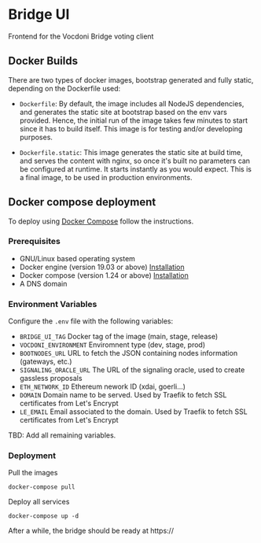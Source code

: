 # Bridge UI

Frontend for the Vocdoni Bridge voting client

## Docker Builds

There are two types of docker images, bootstrap generated and fully static, depending on the Dockerfile used:

-   `Dockerfile`: By default, the image includes all NodeJS dependencies, and generates the static site at bootstrap based on the env vars provided. Hence, the initial run of the image takes few minutes to start since it has to build itself. This image is for testing and/or developing purposes.

-   `Dockerfile.static`: This image generates the static site at build time, and serves the content with nginx, so once it's built no parameters can be configured at runtime. It starts instantly as you would expect. This is a final image, to be used in production environments.

## Docker compose deployment

To deploy using [Docker Compose](https://docs.docker.com/compose) follow the instructions.

### Prerequisites

-   GNU/Linux based operating system
-   Docker engine (version 19.03 or above) [Installation](https://docs.docker.com/engine/install/#server)
-   Docker compose (version 1.24 or above) [Installation](https://docs.docker.com/compose/install)
-   A DNS domain

### Environment Variables

Configure the `.env` file with the following variables:

-   `BRIDGE_UI_TAG` Docker tag of the image (main, stage, release)
-   `VOCDONI_ENVIRONMENT` Enviromnent type (dev, stage, prod)
-   `BOOTNODES_URL` URL to fetch the JSON containing nodes information (gateways, etc.)
-   `SIGNALING_ORACLE_URL` The URL of the signaling oracle, used to create gassless proposals
-   `ETH_NETWORK_ID` Ethereum nework ID (xdai, goerli...)
-   `DOMAIN` Domain name to be served. Used by Traefik to fetch SSL certificates from Let's Encrypt
-   `LE_EMAIL` Email associated to the domain. Used by Traefik to fetch SSL certificates from Let's Encrypt

TBD: Add all remaining variables.

### Deployment

Pull the images

`docker-compose pull`

Deploy all services

`docker-compose up -d`

After a while, the bridge should be ready at https://<yourdomain>
